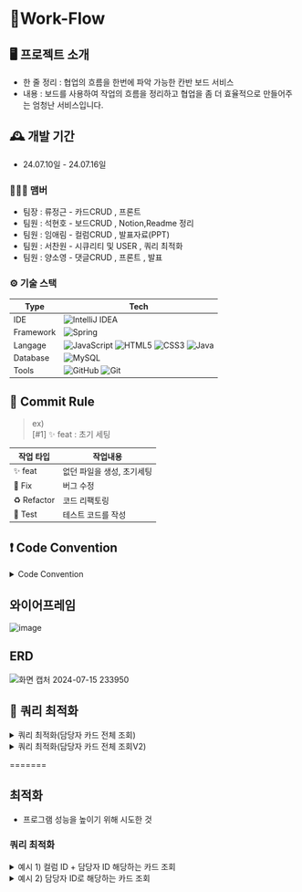# 🐺Work-Flow



## 🖥️ 프로젝트 소개
- 한 줄 정리 : 협업의 흐름을 한번에 파악 가능한 칸반 보드 서비스
- 내용 : 보드를 사용하여 작업의 흐름을 정리하고 협업을 좀 더 효율적으로 만들어주는 엄청난 서비스입니다.

## 🕰️ 개발 기간
* 24.07.10일 - 24.07.16일

### 🧑‍🤝‍🧑 맴버
- 팀장  : 류정근 - 카드CRUD , 프론트
- 팀원 : 석현호 - 보드CRUD , Notion,Readme 정리
- 팀원 : 임애림 - 컬럼CRUD , 발표자료(PPT)
- 팀원 : 서찬원 - 시큐리티 및 USER , 쿼리 최적화
- 팀원 : 양소영 - 댓글CRUD , 프론트 , 발표


### ⚙️ 기술 스택

| Type      | Tech                                                                                                                                                                                                                                                                                                                                                |
| ---------- |-----------------------------------------------------------------------------------------------------------------------------------------------------------------------------------------------------------------------------------------------------------------------------------------------------------------------------------------------------|
| IDE        | ![IntelliJ IDEA](https://img.shields.io/badge/IntelliJIDEA-000000.svg?style=for-the-badge&logo=intellij-idea&logoColor=white)                                                                                                                                                                                                                       |
| Framework        | ![Spring](https://img.shields.io/badge/SpringBoot-%236DB33F.svg?style=for-the-badge&logo=spring&logoColor=white)                                                                                                                                                                                                                                    |
| Langage      | ![JavaScript](https://img.shields.io/badge/javascript-%23323330.svg?style=for-the-badge&logo=javascript&logoColor=%23F7DF1E) ![HTML5](https://img.shields.io/badge/html5-%23E34F26.svg?style=for-the-badge&logo=html5&logoColor=white) ![CSS3](https://img.shields.io/badge/css3-%231572B6.svg?style=for-the-badge&logo=css3&logoColor=white)   ![Java](https://img.shields.io/badge/java-%23ED8B00.svg?style=for-the-badge&logo=openjdk&logoColor=white)    |
| Database   | ![MySQL](https://img.shields.io/badge/mysql-4479A1.svg?style=for-the-badge&logo=mysql&logoColor=white)                                                                                                                                                                                                                                              |
| Tools   | ![GitHub](https://img.shields.io/badge/github-%23121011.svg?style=for-the-badge&logo=github&logoColor=white)  ![Git](https://img.shields.io/badge/git-%23F05033.svg?style=for-the-badge&logo=git&logoColor=white)                                                                                                                                   |

##  📩 Commit Rule

> ex)  
> [#1] ✨ feat : 초기 세팅

| 작업 타입       | 작업내용            |
|-------------|-----------------|
| ✨ feat      | 없던 파일을 생성, 초기세팅 |
| 🐛 Fix      | 버그 수정           |
| ♻️ Refactor | 코드 리팩토링         |
| 🍻 Test      | 테스트 코드를 작성      |


##  ❗ Code Convention
<details>
<summary>Code Convention</summary>
<p>

![코드 컨벤션1](https://github.com/user-attachments/assets/f372de89-d70e-4160-9ece-908398d685b3)|![코드 컨벤션 2](https://github.com/user-attachments/assets/ba0d4aa8-78b6-4486-a56e-8af4af2b2315)|
|:---:|:---:|
|![코드 컨벤션 3](https://github.com/user-attachments/assets/9cfdc8ff-195d-409b-833e-d2d7b16213ab)|![코드 컨벤션4](https://github.com/user-attachments/assets/449181b1-afd3-4b91-8cfe-50221e44216f)|

<p>
</details>




##  와이어프레임
![image](https://github.com/b-14-team/main_repo/assets/161789810/feb83e5e-1c67-4fc5-87c6-e63970e0a3b8)

## ERD
![화면 캡처 2024-07-15 233950](https://github.com/user-attachments/assets/1f70f7b8-d5ff-491c-a22d-70feafb4141f)


##  🎢 쿼리 최적화
<details>
<summary>쿼리 최적화(담당자 카드 전체 조회)</summary>

담당자 카드 전체 조회- 전
<p>

![담당자 카드 전체 조회-전](https://github.com/user-attachments/assets/fbebc00e-7613-46c8-85d4-d53a2ecb13f5)담당자 카드 전체 조회- 전체결과![담당자 카드 전체 조회-전체결과](https://github.com/user-attachments/assets/66c53b4f-3b31-4cf8-b866-f27d1fa093b6) 담당자 카드 전체 조회 - 후
![담당자 카드 전체 조회-후](https://github.com/user-attachments/assets/49134f34-061a-4d19-bace-5bb522fa95a2)

<p>
</details>

<details>
<summary>쿼리 최적화(담당자 카드 전체 조회V2)</summary>

담당자 카드 전체 조회V2- 전
<p>

![담당자 카드 전체 조회v2-전](https://github.com/user-attachments/assets/cbfa890c-8b60-4d8c-985b-f1d2ad2f6903)담당자 카드 전체 조회V2- 후![담당자 카드 전체 조회v2-후](https://github.com/user-attachments/assets/d256d0f7-9f46-43f7-86c5-ce31b0882c4d)

<p>
</details>

=======
## 최적화
- 프로그램 성능을 높이기 위해 시도한 것

### 쿼리 최적화

<details>
<summary>예시 1) 컬럼 ID + 담당자 ID 해당하는 카드 조회</summary>

- 환경 : 400만 카드 데이터
- 찾은 데이터 수 4 row
- 조건 : 컬럼 ID + 담당자 ID
- 최적화 방법 : 인덱싱
![img_2.png](images/img_2.png)
- 비교 : 
- 최적화 전
![img_3.png](images/img_3.png)
- 작업 시간 **3s 492 ms**
- 최적화 후
![img_1.png](images/img_1.png)
- 작업 시간 **24ms**
- 
</details>

<details>

<summary>예시 2) 담당자 ID로 해당하는 카드 조회</summary>

- 환경 : 400만 카드 데이터
- 찾은 데이터 수 4 row
- 조건 : 담당자 ID
- 최적화 방법 : 인덱싱
![img_4.png](images/img_4.png)
- 비교 :
- 최적화 전
![img_5.png](images/img_5.png)
- 작업 시간 **281 ms**
- 최적화 후
![img_6.png](images/img_6.png)
- 작업 시간 **18ms**

</details>

<p>

